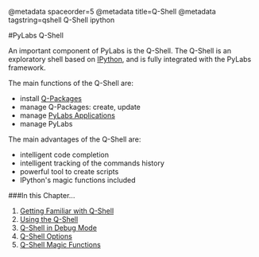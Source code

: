 @metadata spaceorder=5
@metadata title=Q-Shell
@metadata tagstring=qshell Q-Shell ipython

[iPython]: http://ipython.scipy.org/moin/
[qp]: /pylabsdoc/#/Q-Packages/Q-Packages
[pyapp]: /pylabsdoc/#/PyLabsApps/Home
[familiar]: /pylabsdoc/#/Q-Shell/GettingFamiliar
[practical]: /pylabsdoc/#/Q-Shell/Practical
[debug]: /pylabsdoc/#/Q-Shell/DebugMode
[options]: /pylabsdoc/#/Q-Shell/QShellOptions
[magic]: /pylabsdoc/#/Q-Shell/MagicFunctions


#PyLabs Q-Shell

An important component of PyLabs is the Q-Shell. The Q-Shell is an exploratory shell based on [IPython][], and is fully integrated with the PyLabs framework.

The main functions of the Q-Shell are:

* install [Q-Packages][qp]
* manage Q-Packages: create, update
* manage [PyLabs Applications][pyapp]
* manage PyLabs

The main advantages of the Q-Shell are:

* intelligent code completion
* intelligent tracking of the commands history
* powerful tool to create scripts
* IPython's magic functions included


###In this Chapter...

1. [Getting Familiar with Q-Shell][familiar]
2. [Using the Q-Shell][practical]
3. [Q-Shell in Debug Mode][debug]
4. [Q-Shell Options][options]
5. [Q-Shell Magic Functions][magic]